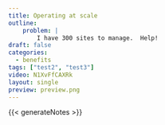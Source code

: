 ```yaml
---
title: Operating at scale
outline:
    problem: |
        I have 300 sites to manage.  Help!
draft: false
categories:
  - benefits
tags: ["test2", "test3"]
video: N1XvFfCAXRk
layout: single
preview: preview.png
---
```


{{< generateNotes >}}

